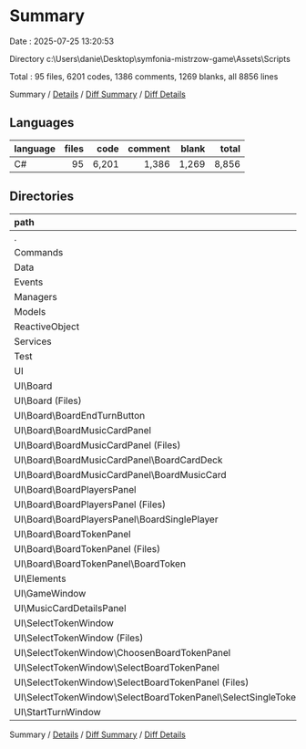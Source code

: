 # Summary

Date : 2025-07-25 13:20:53

Directory c:\\Users\\danie\\Desktop\\symfonia-mistrzow-game\\Assets\\Scripts

Total : 95 files,  6201 codes, 1386 comments, 1269 blanks, all 8856 lines

Summary / [Details](details.md) / [Diff Summary](diff.md) / [Diff Details](diff-details.md)

## Languages
| language | files | code | comment | blank | total |
| :--- | ---: | ---: | ---: | ---: | ---: |
| C# | 95 | 6,201 | 1,386 | 1,269 | 8,856 |

## Directories
| path | files | code | comment | blank | total |
| :--- | ---: | ---: | ---: | ---: | ---: |
| . | 95 | 6,201 | 1,386 | 1,269 | 8,856 |
| Commands | 9 | 933 | 832 | 207 | 1,972 |
| Data | 6 | 222 | 9 | 28 | 259 |
| Events | 4 | 407 | 276 | 87 | 770 |
| Managers | 1 | 47 | 12 | 11 | 70 |
| Models | 11 | 1,093 | 27 | 232 | 1,352 |
| ReactiveObject | 3 | 175 | 41 | 29 | 245 |
| Services | 1 | 42 | 7 | 12 | 61 |
| Test | 1 | 34 | 0 | 5 | 39 |
| UI | 59 | 3,248 | 182 | 658 | 4,088 |
| UI\\Board | 33 | 1,458 | 66 | 310 | 1,834 |
| UI\\Board (Files) | 3 | 92 | 1 | 15 | 108 |
| UI\\Board\\BoardEndTurnButton | 3 | 108 | 0 | 25 | 133 |
| UI\\Board\\BoardMusicCardPanel | 13 | 606 | 48 | 129 | 783 |
| UI\\Board\\BoardMusicCardPanel (Files) | 3 | 136 | 7 | 32 | 175 |
| UI\\Board\\BoardMusicCardPanel\\BoardCardDeck | 4 | 45 | 0 | 11 | 56 |
| UI\\Board\\BoardMusicCardPanel\\BoardMusicCard | 6 | 425 | 41 | 86 | 552 |
| UI\\Board\\BoardPlayersPanel | 6 | 215 | 0 | 42 | 257 |
| UI\\Board\\BoardPlayersPanel (Files) | 3 | 87 | 0 | 19 | 106 |
| UI\\Board\\BoardPlayersPanel\\BoardSinglePlayer | 3 | 128 | 0 | 23 | 151 |
| UI\\Board\\BoardTokenPanel | 8 | 437 | 17 | 99 | 553 |
| UI\\Board\\BoardTokenPanel (Files) | 3 | 83 | 0 | 16 | 99 |
| UI\\Board\\BoardTokenPanel\\BoardToken | 5 | 354 | 17 | 83 | 454 |
| UI\\Elements | 1 | 20 | 0 | 3 | 23 |
| UI\\GameWindow | 3 | 91 | 4 | 16 | 111 |
| UI\\MusicCardDetailsPanel | 6 | 676 | 101 | 149 | 926 |
| UI\\SelectTokenWindow | 13 | 870 | 11 | 156 | 1,037 |
| UI\\SelectTokenWindow (Files) | 3 | 193 | 3 | 38 | 234 |
| UI\\SelectTokenWindow\\ChoosenBoardTokenPanel | 4 | 306 | 0 | 51 | 357 |
| UI\\SelectTokenWindow\\SelectBoardTokenPanel | 6 | 371 | 8 | 67 | 446 |
| UI\\SelectTokenWindow\\SelectBoardTokenPanel (Files) | 3 | 132 | 0 | 27 | 159 |
| UI\\SelectTokenWindow\\SelectBoardTokenPanel\\SelectSingleToken | 3 | 239 | 8 | 40 | 287 |
| UI\\StartTurnWindow | 3 | 133 | 0 | 24 | 157 |

Summary / [Details](details.md) / [Diff Summary](diff.md) / [Diff Details](diff-details.md)